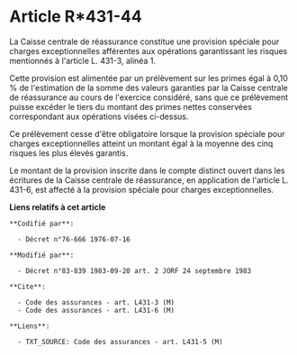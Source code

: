 # Article R*431-44

La Caisse centrale de réassurance constitue une provision spéciale pour charges exceptionnelles afférentes aux opérations
garantissant les risques mentionnés à l'article L. 431-3, alinéa 1.

Cette provision est alimentée par un prélèvement sur les primes égal à 0,10 % de l'estimation de la somme des valeurs
garanties par la Caisse centrale de réassurance au cours de l'exercice considéré, sans que ce prélèvement puisse excéder le
tiers du montant des primes nettes conservées correspondant aux opérations visées ci-dessus.

Ce prélèvement cesse d'être obligatoire lorsque la provision spéciale pour charges exceptionnelles atteint un montant égal à
la moyenne des cinq risques les plus élevés garantis.

Le montant de la provision inscrite dans le compte distinct ouvert dans les écritures de la Caisse centrale de réassurance,
en application de l'article L. 431-6, est affecté à la provision spéciale pour charges exceptionnelles.

**Liens relatifs à cet article**

	**Codifié par**:

	  - Décret n°76-666 1976-07-16

	**Modifié par**:

	  - Décret n°83-839 1983-09-20 art. 2 JORF 24 septembre 1983

	**Cite**:

	  - Code des assurances - art. L431-3 (M)
	  - Code des assurances - art. L431-6 (M)

	**Liens**:

	  - TXT_SOURCE: Code des assurances - art. L431-5 (M)
